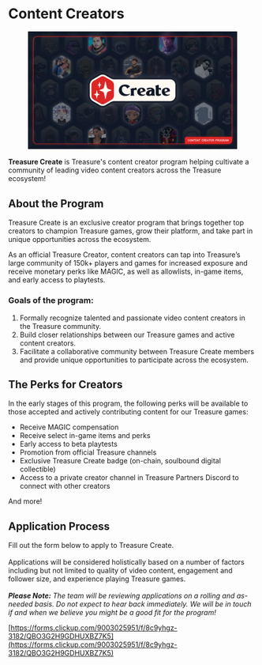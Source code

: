 # Content Creators

<figure><img src="../.gitbook/assets/Treasure_Create_Graphic_v2.png" alt=""><figcaption></figcaption></figure>

**Treasure Create** is Treasure's content creator program helping cultivate a community of leading video content creators across the Treasure ecosystem!

## About the Program

Treasure Create is an exclusive creator program that brings together top creators to champion Treasure games, grow their platform, and take part in unique opportunities across the ecosystem.

As an official Treasure Creator, content creators can tap into Treasure’s large community of 150k+ players and games for increased exposure and receive monetary perks like MAGIC, as well as allowlists, in-game items, and early access to playtests.

### **Goals of the program:**&#x20;

1. Formally recognize talented and passionate video content creators in the Treasure community.
2. Build closer relationships between our Treasure games and active content creators.
3. Facilitate a collaborative community between Treasure Create members and provide unique opportunities to participate across the ecosystem.&#x20;

## The Perks for Creators

In the early stages of this program, the following perks will be available to those accepted and actively contributing content for our Treasure games:

* Receive MAGIC compensation
* Receive select in-game items and perks
* Early access to beta playtests
* Promotion from official Treasure channels
* Exclusive Treasure Create badge (on-chain, soulbound digital collectible)
* Access to a private creator channel in Treasure Partners Discord to connect with other creators

And more!

## Application Process

Fill out the form below to apply to Treasure Create. \
\
Applications will be considered holistically based on a number of factors including but not limited to quality of video content, engagement and follower size, and experience playing Treasure games. \
\
_**Please Note:** The team will be reviewing applications on a rolling and as-needed basis. Do not expect to hear back immediately. We will be in touch if and when we believe you might be a good fit for the program!_

[https://forms.clickup.com/9003025951/f/8c9yhgz-3182/QBO3G2H9GDHUXBZ7K5](https://forms.clickup.com/9003025951/f/8c9yhgz-3182/QBO3G2H9GDHUXBZ7K5)
